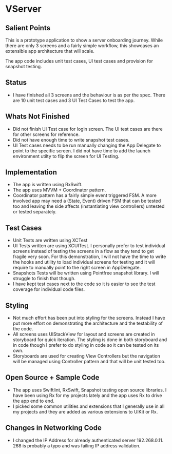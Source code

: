 # VServer

## Salient Points

This is a prototype application to show a server onboarding journey. While there are only 3 screens and a fairly simple workflow, this showcases an extensible app architecture that will scale. 

The app code includes unit test cases, UI test cases and provision for snapshot testing.

## Status

- I have finished all 3 screens and the behaviour is as per the spec. There are 10 unit test cases and 3 UI Test Cases to test the app.

## Whats Not Finished

- Did not finish UI Test case for login screen. The UI test cases are there for other screens for reference.
- Did not have enough time to write snapshot test cases.
- UI Test cases needs to be run manually changing the App Delegate to point to the specific screen. I did not have time to add the launch environment utilty to flip the screen for UI Testing.

## Implementation

- The app is written using RxSwift.
- The app uses MVVM + Coordinator pattern.
- Coordinator pattern has a fairly simple event triggered FSM. A more involved app may need a (State, Event) driven FSM that can be tested too and leaving the side affects (instantiating view controllers) untested or tested separately.

## Test Cases

- Unit Tests are written using XCTest
- UI Tests written are using XCUITest. I personally prefer to test individual screens instead of testing the screens in a flow as they tend to get fragile very soon. For this demonstration, I will not have the time to write the hooks and utility to load individual screens for testing and it will require to manually point to the right screen in AppDelegate. 
- Snapshots Tests will be written using Pointfree snapshot library. I will struggle to finish that though.
- I have kept test cases next to the code so it is easier to see the test coverage for individual code files.

## Styling

- Not much effort has been put into styling for the screens. Instead I have put more effort on demonstrating the architecture and the testability of the code.
- All screens uses UIStackView for layout and screens are created in storyboard for quick iteration. The styling is done in both storyboard and in code though I prefer to do styling in code so it can be tested on its own.
- Storyboards are used for creating View Controllers but the navigation will be managed using Controller pattern and that will be unit tested too.

## Open Source + Sample Code

- The app uses Swiftlint, RxSwift, Snapshot testing open source libraries. I have been using Rx for my projects lately and the app uses Rx to drive the app end to end.
- I picked some common utilities and extensions that I generally use in all my projects and they are added as various extensions to UIKit or Rx.

## Changes in Networking Code
- I changed the IP Address for already authenticated server 192.268.0.11. 268 is probably a typo and was failing IP address validation.
